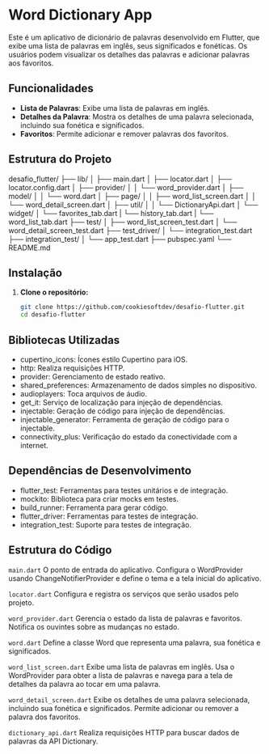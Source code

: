 # Word Dictionary App

Este é um aplicativo de dicionário de palavras desenvolvido em Flutter, que exibe uma lista de palavras em inglês, seus significados e fonéticas. Os usuários podem visualizar os detalhes das palavras e adicionar palavras aos favoritos.

## Funcionalidades

- **Lista de Palavras**: Exibe uma lista de palavras em inglês.
- **Detalhes da Palavra**: Mostra os detalhes de uma palavra selecionada, incluindo sua fonética e significados.
- **Favoritos**: Permite adicionar e remover palavras dos favoritos.

## Estrutura do Projeto

desafio_flutter/
├── lib/
│   ├── main.dart
│   ├── locator.dart
│   ├── locator.config.dart
│   ├── provider/
│   │   └── word_provider.dart
│   ├── model/
│   │   └── word.dart
│   ├── page/
│   │   ├── word_list_screen.dart
│   │   └── word_detail_screen.dart
│   ├── util/
│   │   └── DictionaryApi.dart
│   └── widget/
│       └── favorites_tab.dart
|       └── history_tab.dart
|       └── word_list_tab.dart
├── test/
│   ├── word_list_screen_test.dart
│   └── word_detail_screen_test.dart
├── test_driver/
│   └── integration_test.dart
├── integration_test/
│   └── app_test.dart
├── pubspec.yaml
└── README.md

## Instalação

1. **Clone o repositório:**

   ```sh
   git clone https://github.com/cookiesoftdev/desafio-flutter.git
   cd desafio-flutter

## Bibliotecas Utilizadas
* cupertino_icons: Ícones estilo Cupertino para iOS.
* http: Realiza requisições HTTP.
* provider: Gerenciamento de estado reativo.
* shared_preferences: Armazenamento de dados simples no dispositivo.
* audioplayers: Toca arquivos de áudio.
* get_it: Serviço de localização para injeção de dependências.
* injectable: Geração de código para injeção de dependências.
* injectable_generator: Ferramenta de geração de código para o injectable.
* connectivity_plus: Verificação do estado da conectividade com a internet.

## Dependências de Desenvolvimento
* flutter_test: Ferramentas para testes unitários e de integração.
* mockito: Biblioteca para criar mocks em testes.
* build_runner: Ferramenta para gerar código.
* flutter_driver: Ferramentas para testes de integração.
* integration_test: Suporte para testes de integração.

## Estrutura do Código

`main.dart`
O ponto de entrada do aplicativo. Configura o WordProvider usando ChangeNotifierProvider 
e define o tema e a tela inicial do aplicativo.

`locator.dart`
Configura e registra os serviços que serão usados pelo projeto.

`word_provider.dart`
Gerencia o estado da lista de palavras e favoritos. Notifica os ouvintes sobre as mudanças no estado.

`word.dart`
Define a classe Word que representa uma palavra, sua fonética e significados.

`word_list_screen.dart`
Exibe uma lista de palavras em inglês. Usa o WordProvider para obter a lista de palavras e navega 
para a tela de detalhes da palavra ao tocar em uma palavra.

`word_detail_screen.dart`
Exibe os detalhes de uma palavra selecionada, incluindo sua fonética e significados. 
Permite adicionar ou remover a palavra dos favoritos.

`dictionary_api.dart`
Realiza requisições HTTP para buscar dados de palavras da API Dictionary.